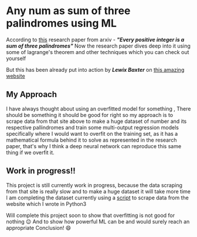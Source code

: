 # Any num as sum of three palindromes using ML

According to [this](https://arxiv.org/abs/1602.06208) research paper from arxiv -
***"Every positive integer is a sum of three palindromes"***
Now the research paper dives deep into it using some of lagrange's theorem and other techniques which you can check out yourself

But this has been already put into action by ***Lewix Baxter*** on [this amazing website](http://www.rnta.eu/cgi-bin/three_palindromes/pal3.py) 

## My Approach
I have always thought about using an overfitted model for something , There should be something it should be good for right
so my approach is to scrape data from that site above to make a huge dataset of number and its respective pallindromes and train some multi-output regression models specifically where I would want to overfit on the training set, as it has a mathematical formula behind it to solve as represented in the research paper, that's why I think a deep neural network can reproduce this same thing if we overfit it.

## Work in progress!!
This project is still currently work in progress, because the data scraping from that site is really slow and to make a huge dataset it will take more time
I am completing the dataset currently using a [script](https://github.com/biswaroop1547/Any_num_as_sum_of_three_palindromes_using_ML/blob/master/test.py) to scrape data from the website which I wrote in Python3 

Will complete this project soon to show that overfitting is not good for nothing :wink:
And to show how powerful ML can be and would surely reach an appropriate Conclusion! :smile:
